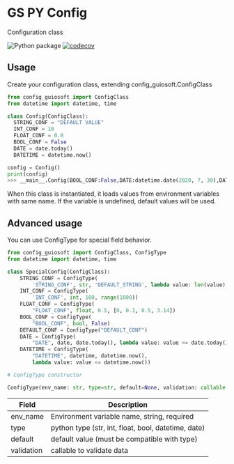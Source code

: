 # GS PY Config

Configuration class

![Python package](https://github.com/guionardo/py-config/workflows/Python%20package/badge.svg)
[![codecov](https://codecov.io/gh/guionardo/py-config/branch/develop/graph/badge.svg)](https://codecov.io/gh/guionardo/py-config)


## Usage

Create your configuration class, extending config_guiosoft.ConfigClass

``` python
from config_guiosoft import ConfigClass
from datetime import datetime, time

class Config(ConfigClass):
  STRING_CONF = "DEFAULT VALUE"
  INT_CONF = 10
  FLOAT_CONF = 0.0
  BOOL_CONF = False  
  DATE = date.today()
  DATETIME = datetime.now()

config = Config()
print(config)
>>> __main__.Config(BOOL_CONF:False,DATE:datetime.date(2020, 7, 30),DATETIME:datetime.datetime(2020, 7, 30, 18, 39, 55, 374515),FLOAT_CONF:0.0,INT_CONF:10,STRING_CONF:'DEFAULT VALUE')
```

When this class is instantiated, it loads values from environment variables with same name.
If the variable is undefined, default values will be used.

## Advanced usage

You can use ConfigType for special field behavior.

``` python
from config_guiosoft import ConfigClass, ConfigType
from datetime import datetime, time

class SpecialConfig(ConfigClass):
    STRING_CONF = ConfigType(
        'STRING_CONF', str, 'DEFAULT_STRING', lambda value: len(value) > 1)
    INT_CONF = ConfigType(
        'INT_CONF', int, 100, range(1000))
    FLOAT_CONF = ConfigType(
        "FLOAT_CONF", float, 0.5, [0, 0.1, 0.5, 3.14])
    BOOL_CONF = ConfigType(
        "BOOL_CONF", bool, False)
    DEFAULT_CONF = ConfigType("DEFAULT_CONF")
    DATE = ConfigType(
        "DATE", date, date.today(), lambda value: value <= date.today())
    DATETIME = ConfigType(
        "DATETIME", datetime, datetime.now(),
        lambda value: value <= datetime.now())

# ConfigType constructor

ConfigType(env_name: str, type=str, default=None, validation: callable = None)

```
| Field | Description |
| ----- | ----------- |
| env_name | Environment variable name, string, required |
| type | python type (str, int, float, bool, datetime, date) |
| default | default value (must be compatible with type) |
| validation | callable to validate data|

